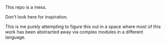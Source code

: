 This repo is a mess.

Don't look here for inspiration.

This is me purely attempting to figure this out in a space where most of this work has been abstracted away via complex modules in a different language.
